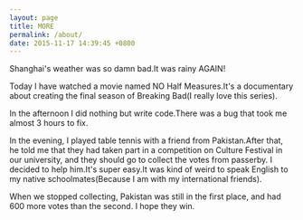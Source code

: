 ```yaml
---
layout: page
title: MORE
permalink: /about/
date: 2015-11-17 14:39:45 +0800
---
```


Shanghai's weather was so damn bad.It was rainy AGAIN!

Today I have watched a movie named NO Half Measures.It's a documentary about creating the final season of Breaking Bad(I really love this series).

In the afternoon I did nothing but write code.There was a bug that took me almost 3 hours to fix.

In the evening, I played table tennis with a friend from Pakistan.After that, he told me that they had taken part in a competition on Culture Festival in our university, and they should go to collect the votes from passerby. I decided to help him.It's super easy.It was kind of weird to speak English to my native schoolmates(Because I am with my international friends). 

When we stopped collecting, Pakistan was still in the first place, and had 600 more votes than the second. I hope they win.
